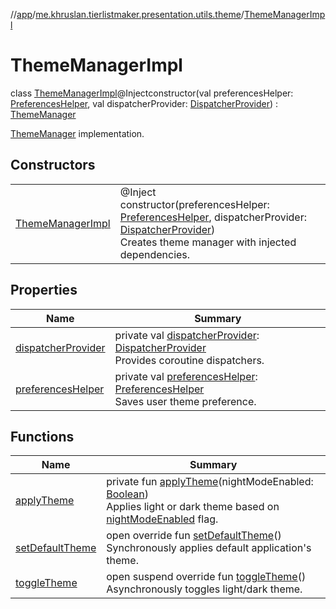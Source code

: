 //[app](../../../index.md)/[me.khruslan.tierlistmaker.presentation.utils.theme](../index.md)/[ThemeManagerImpl](index.md)

# ThemeManagerImpl

class [ThemeManagerImpl](index.md)@Injectconstructor(val preferencesHelper: [PreferencesHelper](../../me.khruslan.tierlistmaker.data.providers.database/-preferences-helper/index.md), val dispatcherProvider: [DispatcherProvider](../../me.khruslan.tierlistmaker.data.providers.dispatchers/-dispatcher-provider/index.md)) : [ThemeManager](../-theme-manager/index.md)

[ThemeManager](../-theme-manager/index.md) implementation.

## Constructors

| | |
|---|---|
| [ThemeManagerImpl](-theme-manager-impl.md) | @Inject<br>constructor(preferencesHelper: [PreferencesHelper](../../me.khruslan.tierlistmaker.data.providers.database/-preferences-helper/index.md), dispatcherProvider: [DispatcherProvider](../../me.khruslan.tierlistmaker.data.providers.dispatchers/-dispatcher-provider/index.md))<br>Creates theme manager with injected dependencies. |

## Properties

| Name | Summary |
|---|---|
| [dispatcherProvider](dispatcher-provider.md) | private val [dispatcherProvider](dispatcher-provider.md): [DispatcherProvider](../../me.khruslan.tierlistmaker.data.providers.dispatchers/-dispatcher-provider/index.md)<br>Provides coroutine dispatchers. |
| [preferencesHelper](preferences-helper.md) | private val [preferencesHelper](preferences-helper.md): [PreferencesHelper](../../me.khruslan.tierlistmaker.data.providers.database/-preferences-helper/index.md)<br>Saves user theme preference. |

## Functions

| Name | Summary |
|---|---|
| [applyTheme](apply-theme.md) | private fun [applyTheme](apply-theme.md)(nightModeEnabled: [Boolean](https://kotlinlang.org/api/latest/jvm/stdlib/kotlin/-boolean/index.html))<br>Applies light or dark theme based on [nightModeEnabled](apply-theme.md) flag. |
| [setDefaultTheme](set-default-theme.md) | open override fun [setDefaultTheme](set-default-theme.md)()<br>Synchronously applies default application's theme. |
| [toggleTheme](toggle-theme.md) | open suspend override fun [toggleTheme](toggle-theme.md)()<br>Asynchronously toggles light/dark theme. |
